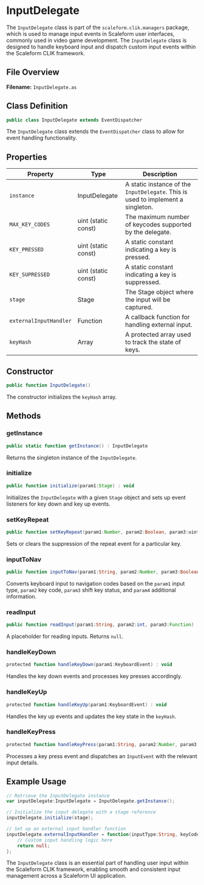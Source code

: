 # InputDelegate
The `InputDelegate` class is part of the `scaleform.clik.managers` package, which is used to manage input events in Scaleform user interfaces, commonly used in video game development.
The `InputDelegate` class is designed to handle keyboard input and dispatch custom input events within the Scaleform CLIK framework.

## File Overview

**Filename:** `InputDelegate.as`

## Class Definition

```actionscript
public class InputDelegate extends EventDispatcher
```

The `InputDelegate` class extends the `EventDispatcher` class to allow for event handling functionality.

## Properties

| Property               | Type               | Description                                                                      |
|------------------------|--------------------|----------------------------------------------------------------------------------|
| `instance`             | InputDelegate      | A static instance of the `InputDelegate`. This is used to implement a singleton. |
| `MAX_KEY_CODES`        | uint (static const)| The maximum number of keycodes supported by the delegate.                        |
| `KEY_PRESSED`          | uint (static const)| A static constant indicating a key is pressed.                                   |
| `KEY_SUPRESSED`        | uint (static const)| A static constant indicating a key is suppressed.                                |
| `stage`                | Stage              | The Stage object where the input will be captured.                               |
| `externalInputHandler` | Function           | A callback function for handling external input.                                 |
| `keyHash`              | Array              | A protected array used to track the state of keys.                               |

## Constructor

```actionscript
public function InputDelegate()
```

The constructor initializes the `keyHash` array.

## Methods

### getInstance

```actionscript
public static function getInstance() : InputDelegate
```

Returns the singleton instance of the `InputDelegate`.

### initialize

```actionscript
public function initialize(param1:Stage) : void
```

Initializes the `InputDelegate` with a given `Stage` object and sets up event listeners for key down and key up events.

### setKeyRepeat

```actionscript
public function setKeyRepeat(param1:Number, param2:Boolean, param3:uint = 0) : void
```

Sets or clears the suppression of the repeat event for a particular key.

### inputToNav

```actionscript
public function inputToNav(param1:String, param2:Number, param3:Boolean = false, param4:* = null) : String
```

Converts keyboard input to navigation codes based on the `param1` input type, `param2` key code, `param3` shift key status, and `param4` additional information.

### readInput

```actionscript
public function readInput(param1:String, param2:int, param3:Function) : Object
```

A placeholder for reading inputs. Returns `null`.

### handleKeyDown

```actionscript
protected function handleKeyDown(param1:KeyboardEvent) : void
```

Handles the key down events and processes key presses accordingly.

### handleKeyUp

```actionscript
protected function handleKeyUp(param1:KeyboardEvent) : void
```

Handles the key up events and updates the key state in the `keyHash`.

### handleKeyPress

```actionscript
protected function handleKeyPress(param1:String, param2:Number, param3:Number, param4:Boolean, param5:Boolean, param6:Boolean) : void
```

Processes a key press event and dispatches an `InputEvent` with the relevant input details.

## Example Usage

```actionscript
// Retrieve the InputDelegate instance
var inputDelegate:InputDelegate = InputDelegate.getInstance();

// Initialize the input delegate with a stage reference
inputDelegate.initialize(stage);

// Set up an external input handler function
inputDelegate.externalInputHandler = function(inputType:String, keyCode:Number, additional:*):String {
    // Custom input handling logic here
    return null;
};
```

The `InputDelegate` class is an essential part of handling user input within the Scaleform CLIK framework, enabling smooth and consistent input management across a Scaleform UI application.
